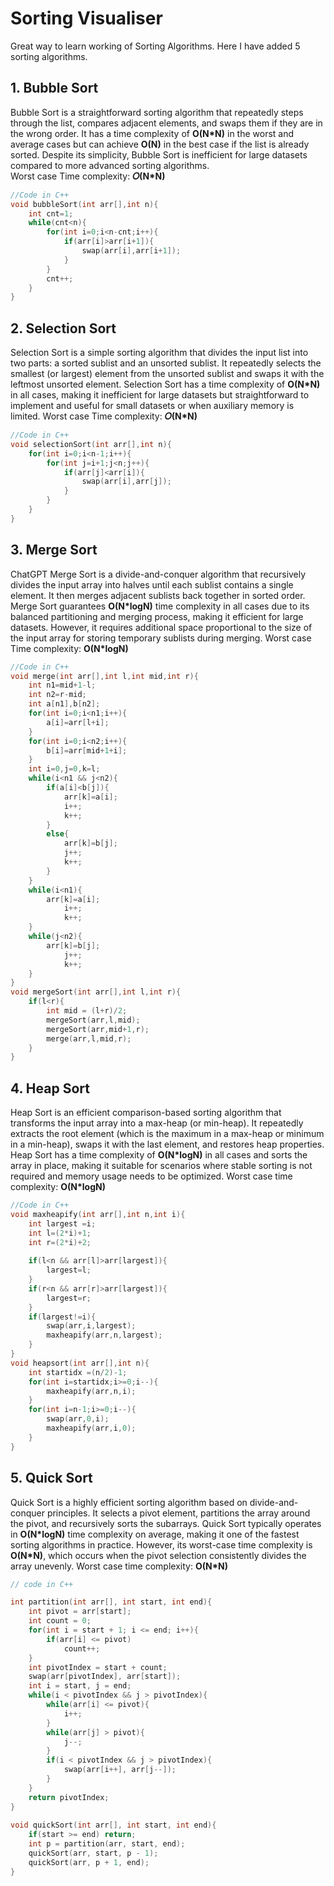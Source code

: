 # Sorting Visualiser
Great way to learn working of Sorting Algorithms.
Here I have added 5 sorting algorithms.

## 1. **Bubble Sort**

Bubble Sort is a straightforward sorting algorithm that repeatedly steps through the list, compares adjacent elements, and swaps them if they are in the wrong order. It has a time complexity of **O(N*N)**
in the worst and average cases but can achieve **O(N)** in the best case if the list is already sorted. Despite its simplicity, Bubble Sort is inefficient for large datasets compared to more advanced sorting algorithms.  
Worst case Time complexity: **𝑂(N*N)** 

``` C++
//Code in C++
void bubbleSort(int arr[],int n){
    int cnt=1;
    while(cnt<n){
        for(int i=0;i<n-cnt;i++){
            if(arr[i]>arr[i+1]){
                swap(arr[i],arr[i+1]);
            }
        }
        cnt++;
    }
}
```

## 2. **Selection Sort**
Selection Sort is a simple sorting algorithm that divides the input list into two parts: a sorted sublist and an unsorted sublist. It repeatedly selects the smallest (or largest) element from the unsorted sublist and swaps it with the leftmost unsorted element. Selection Sort has a time complexity of **O(N*N)** in all cases, making it inefficient for large datasets but straightforward to implement and useful for small datasets or when auxiliary memory is limited.
Worst case Time complexity: **𝑂(N*N)** 

```C++
//Code in C++
void selectionSort(int arr[],int n){
    for(int i=0;i<n-1;i++){
        for(int j=i+1;j<n;j++){
            if(arr[j]<arr[i]){
                swap(arr[i],arr[j]);
            }
        }
    }
}
```
## 3. **Merge Sort**

ChatGPT
Merge Sort is a divide-and-conquer algorithm that recursively divides the input array into halves until each sublist contains a single element. It then merges adjacent sublists back together in sorted order. Merge Sort guarantees **O(N*logN)** time complexity in all cases due to its balanced partitioning and merging process, making it efficient for large datasets. However, it requires additional space proportional to the size of the input array for storing temporary sublists during merging.
Worst case Time complexity: **O(N*logN)**

```C++
//Code in C++
void merge(int arr[],int l,int mid,int r){
    int n1=mid+1-l;
    int n2=r-mid;
    int a[n1],b[n2];
    for(int i=0;i<n1;i++){
        a[i]=arr[l+i];
    }
    for(int i=0;i<n2;i++){
        b[i]=arr[mid+1+i];
    }
    int i=0,j=0,k=l;
    while(i<n1 && j<n2){
        if(a[i]<b[j]){
            arr[k]=a[i];
            i++;
            k++;
        }
        else{
            arr[k]=b[j];
            j++;
            k++;
        }
    }
    while(i<n1){
        arr[k]=a[i];
            i++;
            k++;
    }
    while(j<n2){
        arr[k]=b[j];
            j++;
            k++;
    }
}
void mergeSort(int arr[],int l,int r){
    if(l<r){
        int mid = (l+r)/2;
        mergeSort(arr,l,mid);
        mergeSort(arr,mid+1,r);
        merge(arr,l,mid,r);
    }
}
```

## 4. **Heap Sort**
Heap Sort is an efficient comparison-based sorting algorithm that transforms the input array into a max-heap (or min-heap). It repeatedly extracts the root element (which is the maximum in a max-heap or minimum in a min-heap), swaps it with the last element, and restores heap properties. Heap Sort has a time complexity of **O(N*logN)** in all cases and sorts the array in place, making it suitable for scenarios where stable sorting is not required and memory usage needs to be optimized.
Worst case time complexity: **O(N*logN)**

```C++
//Code in C++
void maxheapify(int arr[],int n,int i){
    int largest =i;
    int l=(2*i)+1;
    int r=(2*i)+2;
    
    if(l<n && arr[l]>arr[largest]){
        largest=l;
    }
    if(r<n && arr[r]>arr[largest]){
        largest=r;
    }
    if(largest!=i){
        swap(arr,i,largest);
        maxheapify(arr,n,largest);
    }
}
void heapsort(int arr[],int n){
    int startidx =(n/2)-1;
    for(int i=startidx;i>=0;i--){
        maxheapify(arr,n,i);
    }
    for(int i=n-1;i>=0;i--){
        swap(arr,0,i);
        maxheapify(arr,i,0);
    }
}
```

## 5. **Quick Sort**
Quick Sort is a highly efficient sorting algorithm based on divide-and-conquer principles. It selects a pivot element, partitions the array around the pivot, and recursively sorts the subarrays. Quick Sort typically operates in **O(N*logN)** time complexity on average, making it one of the fastest sorting algorithms in practice. However, its worst-case time complexity is **O(N*N)**, which occurs when the pivot selection consistently divides the array unevenly.
Worst case time complexity: **O(N*N)**

```C++
// code in C++

int partition(int arr[], int start, int end){
    int pivot = arr[start];
    int count = 0;
    for(int i = start + 1; i <= end; i++){
        if(arr[i] <= pivot)
            count++;
    }
    int pivotIndex = start + count;
    swap(arr[pivotIndex], arr[start]);
    int i = start, j = end;
    while(i < pivotIndex && j > pivotIndex){
        while(arr[i] <= pivot){
            i++;
        }
        while(arr[j] > pivot){
            j--;
        }
        if(i < pivotIndex && j > pivotIndex){
            swap(arr[i++], arr[j--]);
        }
    }
    return pivotIndex;
}
 
void quickSort(int arr[], int start, int end){
    if(start >= end) return;
    int p = partition(arr, start, end);
    quickSort(arr, start, p - 1);
    quickSort(arr, p + 1, end);
}
```
